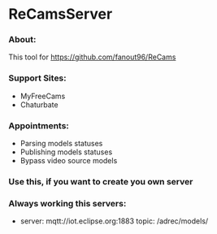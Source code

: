 # ReCamsServer
### About: ###
 This tool for https://github.com/fanout96/ReCams

### Support Sites: ###
 -  MyFreeCams
 -  Chaturbate
 
### Appointments: ###
 -  Parsing models statuses
 -  Publishing models statuses
 -  Bypass video source models
 
 
### Use this, if you want to create you own server ###
### Always working this servers: ###
 - server: mqtt://iot.eclipse.org:1883 topic: /adrec/models/
